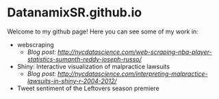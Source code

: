 # DatanamixSR.github.io
Welcome to my github page! Here you can see some of my work in:

- webscraping
	- *Blog post: http://nycdatascience.com/web-scraping-nba-player-statistics-sumanth-reddy-joseph-russo/*
- Shiny: Interactive visualization of malpractice lawsuits
	- *Blog post: http://nycdatascience.com/interpreting-malpractice-lawsuits-in-shiny-r-2004-2012/*
- Tweet sentiment of the Leftovers season premiere